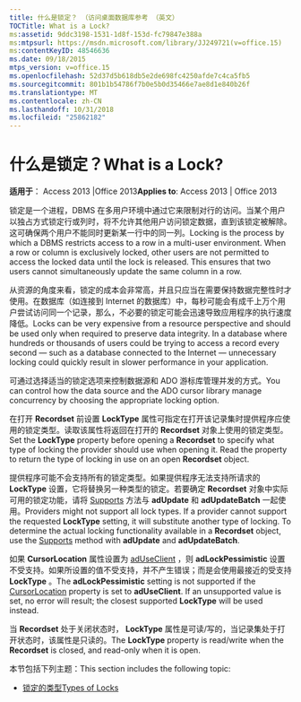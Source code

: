 ```yaml
---
title: 什么是锁定？ （访问桌面数据库参考 （英文）
TOCTitle: What is a Lock?
ms:assetid: 9ddc3198-1531-1d8f-153d-fc79847e388a
ms:mtpsurl: https://msdn.microsoft.com/library/JJ249721(v=office.15)
ms:contentKeyID: 48546636
ms.date: 09/18/2015
mtps_version: v=office.15
ms.openlocfilehash: 52d37d5b618db5e2de698fc4250afde7c4ca5fb5
ms.sourcegitcommit: 801b1b54786f7b0e5b0d35466e7ae8d1e840b26f
ms.translationtype: MT
ms.contentlocale: zh-CN
ms.lasthandoff: 10/31/2018
ms.locfileid: "25862182"
---
```

# <a name="what-is-a-lock"></a><span data-ttu-id="9ec20-103">什么是锁定？</span><span class="sxs-lookup"><span data-stu-id="9ec20-103">What is a Lock?</span></span>


<span data-ttu-id="9ec20-104">**适用于**： Access 2013 |Office 2013</span><span class="sxs-lookup"><span data-stu-id="9ec20-104">**Applies to**: Access 2013 | Office 2013</span></span>

<span data-ttu-id="9ec20-p102">锁定是一个进程，DBMS 在多用户环境中通过它来限制对行的访问。当某个用户以独占方式锁定行或列时，将不允许其他用户访问锁定数据，直到该锁定被解除。这可确保两个用户不能同时更新某一行中的同一列。</span><span class="sxs-lookup"><span data-stu-id="9ec20-p102">Locking is the process by which a DBMS restricts access to a row in a multi-user environment. When a row or column is exclusively locked, other users are not permitted to access the locked data until the lock is released. This ensures that two users cannot simultaneously update the same column in a row.</span></span>

<span data-ttu-id="9ec20-p103">从资源的角度来看，锁定的成本会非常高，并且只应当在需要保持数据完整性时才使用。在数据库（如连接到 Internet 的数据库）中，每秒可能会有成千上万个用户尝试访问同一个记录，那么，不必要的锁定可能会迅速导致应用程序的执行速度降低。</span><span class="sxs-lookup"><span data-stu-id="9ec20-p103">Locks can be very expensive from a resource perspective and should be used only when required to preserve data integrity. In a database where hundreds or thousands of users could be trying to access a record every second — such as a database connected to the Internet — unnecessary locking could quickly result in slower performance in your application.</span></span>

<span data-ttu-id="9ec20-110">可通过选择适当的锁定选项来控制数据源和 ADO 游标库管理并发的方式。</span><span class="sxs-lookup"><span data-stu-id="9ec20-110">You can control how the data source and the ADO cursor library manage concurrency by choosing the appropriate locking option.</span></span>

<span data-ttu-id="9ec20-p104">在打开 **Recordset** 前设置 **LockType** 属性可指定在打开该记录集时提供程序应使用的锁定类型。读取该属性将返回在打开的 **Recordset** 对象上使用的锁定类型。</span><span class="sxs-lookup"><span data-stu-id="9ec20-p104">Set the **LockType** property before opening a **Recordset** to specify what type of locking the provider should use when opening it. Read the property to return the type of locking in use on an open **Recordset** object.</span></span>

<span data-ttu-id="9ec20-p105">提供程序可能不会支持所有的锁定类型。如果提供程序无法支持所请求的 **LockType** 设置，它将替换另一种类型的锁定。若要确定 **Recordset** 对象中实际可用的锁定功能，请将 [Supports](supports-method-ado.md) 方法与 **adUpdate** 和 **adUpdateBatch** 一起使用。</span><span class="sxs-lookup"><span data-stu-id="9ec20-p105">Providers might not support all lock types. If a provider cannot support the requested **LockType** setting, it will substitute another type of locking. To determine the actual locking functionality available in a **Recordset** object, use the [Supports](supports-method-ado.md) method with **adUpdate** and **adUpdateBatch**.</span></span>

<span data-ttu-id="9ec20-p106">如果 **CursorLocation** 属性设置为 [adUseClient](cursorlocation-property-ado.md) ，则 **adLockPessimistic** 设置不受支持。如果所设置的值不受支持，并不产生错误；而是会使用最接近的受支持 **LockType** 。</span><span class="sxs-lookup"><span data-stu-id="9ec20-p106">The **adLockPessimistic** setting is not supported if the [CursorLocation](cursorlocation-property-ado.md) property is set to **adUseClient**. If an unsupported value is set, no error will result; the closest supported **LockType** will be used instead.</span></span>

<span data-ttu-id="9ec20-118">当 **Recordset** 处于关闭状态时， **LockType** 属性是可读/写的，当记录集处于打开状态时，该属性是只读的。</span><span class="sxs-lookup"><span data-stu-id="9ec20-118">The **LockType** property is read/write when the **Recordset** is closed, and read-only when it is open.</span></span>

<span data-ttu-id="9ec20-119">本节包括下列主题：</span><span class="sxs-lookup"><span data-stu-id="9ec20-119">This section includes the following topic:</span></span>

- [<span data-ttu-id="9ec20-120">锁定的类型</span><span class="sxs-lookup"><span data-stu-id="9ec20-120">Types of Locks</span></span>](types-of-locks.md)

